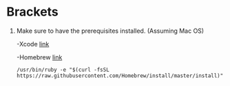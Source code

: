 # Brackets

  
1. Make sure to have the prerequisites installed. (Assuming Mac OS)

    -Xcode [link](https://itunes.apple.com/us/app/xcode/id497799835?mt=12)

	-Homebrew [link](https://brew.sh/)
	```
	/usr/bin/ruby -e "$(curl -fsSL https://raw.githubusercontent.com/Homebrew/install/master/install)"
	```
